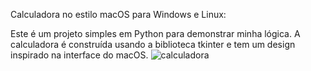 Calculadora no estilo macOS para Windows e Linux:

Este é um projeto simples em Python para demonstrar minha lógica. A calculadora é construída usando a biblioteca tkinter e tem um design inspirado na interface do macOS.
![calculadora](https://github.com/user-attachments/assets/3996bec0-5775-492c-a5a6-29d3dcff4986)
